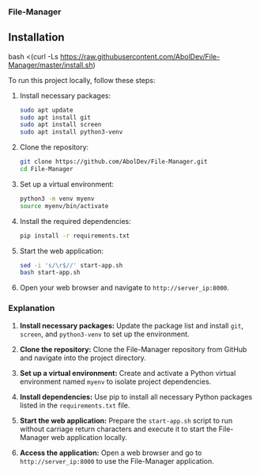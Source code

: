 ### File-Manager

## Installation

bash <(curl -Ls https://raw.githubusercontent.com/AbolDev/File-Manager/master/install.sh)

To run this project locally, follow these steps:

1. Install necessary packages:
   ```bash
   sudo apt update
   sudo apt install git
   sudo apt install screen
   sudo apt install python3-venv
   ```

2. Clone the repository:
   ```bash
   git clone https://github.com/AbolDev/File-Manager.git
   cd File-Manager
   ```

3. Set up a virtual environment:
   ```bash
   python3 -m venv myenv
   source myenv/bin/activate
   ```

4. Install the required dependencies:
   ```bash
   pip install -r requirements.txt
   ```

5. Start the web application:
   ```bash
   sed -i 's/\r$//' start-app.sh
   bash start-app.sh
   ```

6. Open your web browser and navigate to `http://server_ip:8000`.

### Explanation

1. **Install necessary packages:** Update the package list and install `git`, `screen`, and `python3-venv` to set up the environment.

2. **Clone the repository:** Clone the File-Manager repository from GitHub and navigate into the project directory.

3. **Set up a virtual environment:** Create and activate a Python virtual environment named `myenv` to isolate project dependencies.

4. **Install dependencies:** Use pip to install all necessary Python packages listed in the `requirements.txt` file.

5. **Start the web application:** Prepare the `start-app.sh` script to run without carriage return characters and execute it to start the File-Manager web application locally.

6. **Access the application:** Open a web browser and go to `http://server_ip:8000` to use the File-Manager application.
